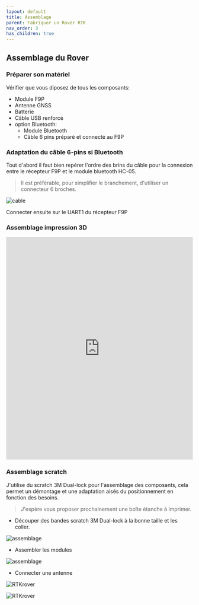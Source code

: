 ```yaml
---
layout: default
title: Assemblage
parent: Fabriquer un Rover RTK
nav_order: 3
has_children: true
---
```


## Assemblage du Rover

### Préparer son matériel

Vérifier que vous diposez de tous les composants:

* Module F9P
* Antenne GNSS
* Batterie
* Câble USB renforcé
* option Bluetooth:
    * Module Bluetooth
    * Câble 6 pins préparé et connecté au F9P

### Adaptation du câble 6-pins si Bluetooth

Tout d'abord il faut bien repérer l'ordre des brins du câble pour la  connexion entre le récepteur F9P et le module bluetooth HC-05. 

>Il est préférable, pour simplifier le branchement, d'utiliser un connecteur 6 broches.

![cable](https://jancelin.github.io/docs-centipedeRTK/assets/images/montage_rover/branchement.jpg)

Connecter ensuite sur le UART1 du récepteur F9P

### Assemblage impression 3D

<iframe width="100%" height="600" frameborder="0" style="border:0" src="https://www.prusaprinters.org/fr/prints/47974-gnss-rtk-f9p-drotek-bt-hc-05" allowfullscreen></iframe>

### Assemblage scratch

J'utilise du scratch 3M Dual-lock pour l'assemblage des composants, cela permet un démontage et une adaptation aisés du positionnement en fonction des besoins. 

>J'espère vous proposer prochainement une boîte étanche à imprimer.

* Découper des bandes scratch 3M Dual-lock à la bonne taille et les coller.

![assemblage](https://jancelin.github.io/docs-centipedeRTK/assets/images/montage_rover/assemblage1.jpg)

* Assembler les modules

![assemblage](https://jancelin.github.io/docs-centipedeRTK/assets/images/montage_rover/assemblage2.jpg)

* Connecter une antenne

![RTKrover](https://jancelin.github.io/docs-centipedeRTK/assets/images/montage_rover/rover_1.jpg)

![RTKrover](https://jancelin.github.io/docs-centipedeRTK/assets/images/montage_rover/rover_pied_2.jpg)

